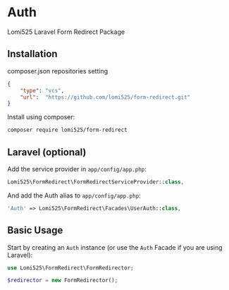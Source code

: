Auth
=====
Lomi525  Laravel Form Redirect Package


Installation
------------

composer.json repositories setting 
```json
{
    "type": "vcs",
    "url":  "https://github.com/lomi525/form-redirect.git"
}
```

Install using composer:
```bash
composer require lomi525/form-redirect
```



Laravel (optional)
------------------

Add the service provider in `app/config/app.php`:

```php
Lomi525\FormRedirect\FormRedirectServiceProvider::class,
```

And add the Auth alias to `app/config/app.php`:

```php
'Auth' => Lomi525\FormRedirect\Facades\UserAuth::class,
```

Basic Usage
-----------

Start by creating an `Auth` instance (or use the `Auth` Facade if you are using Laravel):

```php
use Lomi525\FormRedirect\FormRedirector;

$redirector = new FormRedirector();
```

